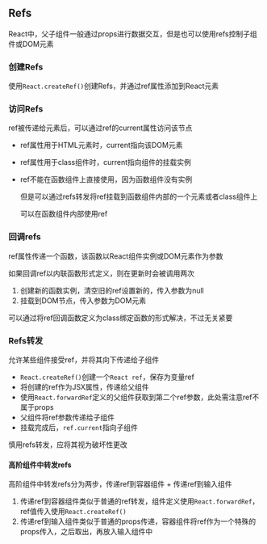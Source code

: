 ## Refs

React中，父子组件一般通过props进行数据交互，但是也可以使用refs控制子组件或DOM元素

### 创建Refs

使用`React.createRef()`创建Refs，并通过ref属性添加到React元素

### 访问Refs

ref被传递给元素后，可以通过ref的current属性访问该节点

* ref属性用于HTML元素时，current指向该DOM元素
* ref属性用于class组件时，current指向组件的挂载实例
* ref不能在函数组件上直接使用，因为函数组件没有实例

    但是可以通过refs转发将ref挂载到函数组件内部的一个元素或者class组件上

    可以在函数组件内部使用ref

### 回调refs

ref属性传递一个函数，该函数以React组件实例或DOM元素作为参数

如果回调ref以内联函数形式定义，则在更新时会被调用两次
1. 创建新的函数实例，清空旧的ref设置新的，传入参数为null
2. 挂载到DOM节点，传入参数为DOM元素

可以通过将ref回调函数定义为class绑定函数的形式解决，不过无关紧要

### Refs转发

允许某些组件接受ref，并将其向下传递给子组件

* `React.createRef()`创建一个`React ref`，保存为变量ref
* 将创建的ref作为JSX属性，传递给父组件
* 使用`React.forwardRef`定义的父组件获取到第二个ref参数，此处需注意ref不属于props
* 父组件将ref参数传递给子组件
* 挂载完成后，`ref.current`指向子组件

慎用refs转发，应将其视为破坏性更改

#### 高阶组件中转发refs

高阶组件中转发refs分为两步，传递ref到容器组件 + 传递ref到输入组件
1. 传递ref到容器组件类似于普通的ref转发，组件定义使用`React.forwardRef`，ref值传入使用`React.createRef()`
2. 传递ref到输入组件类似于普通的props传递，容器组件将ref作为一个特殊的props传入，之后取出，再放入输入组件中
